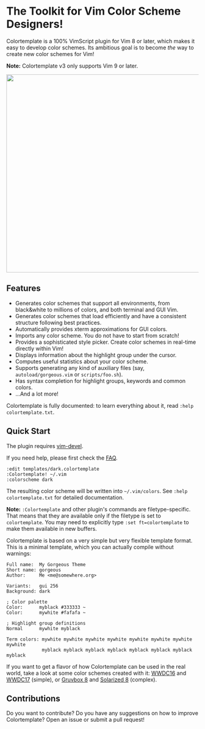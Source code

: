 # The Toolkit for Vim Color Scheme Designers!

Colortemplate is a 100% VimScript plugin for Vim 8 or later, which makes it easy
to develop color schemes. Its ambitious goal is to become *the* way to create
new color schemes for Vim!

**Note:** Colortemplate v3 only supports Vim 9 or later.

<img src="https://raw.github.com/lifepillar/Resources/master/colortemplate/colortemplate.gif" width="520">

## Features

- Generates color schemes that support all environments, from black&white to
  millions of colors, and both terminal and GUI Vim.
- Generates color schemes that load efficiently and have a consistent structure
  following best practices.
- Automatically provides xterm approximations for GUI colors.
- Imports any color scheme. You do not have to start from scratch!
- Provides a sophisticated style picker. Create color schemes in real-time
  directly within Vim!
- Displays information about the highlight group under the cursor.
- Computes useful statistics about your color scheme.
- Supports generating any kind of auxiliary files (say,
  `autoload/gorgeous.vim` or `scripts/foo.sh`).
- Has syntax completion for highlight groups, keywords and common colors.
- …And a lot more!

Colortemplate is fully documented: to learn everything about it, read `:help
colortemplate.txt`.

## Quick Start

The plugin requires [vim-devel](https://github.com/lifepillar/vim-devel).

If you need help, please first check the
[FAQ](https://github.com/lifepillar/vim-colortemplate/wiki/FAQs).

```vim
:edit templates/dark.colortemplate
:Colortemplate! ~/.vim
:colorscheme dark
```

The resulting color scheme will be written into `~/.vim/colors`. See `:help
colortemplate.txt` for detailed documentation.

**Note:** `:Colortemplate` and other plugin's commands are filetype-specific. That
means that they are available only if the filetype is set to `colortemplate`.
You may need to explicitly type `:set ft=colortemplate` to make them available
in new buffers.

Colortemplate is based on a very simple but very flexible template format.
This is a minimal template, which you can actually compile without warnings:

```
Full name:  My Gorgeous Theme
Short name: gorgeous
Author:     Me <me@somewhere.org>

Variants:   gui 256
Background: dark

; Color palette
Color:      myblack #333333 ~
Color:      mywhite #fafafa ~

; Highlight group definitions
Normal      mywhite myblack

Term colors: mywhite mywhite mywhite mywhite mywhite mywhite mywhite mywhite
             myblack myblack myblack myblack myblack myblack myblack myblack
```

If you want to get a flavor of how Colortemplate can be used in the real world,
take a look at some color schemes created with it:
[WWDC16](https://github.com/lifepillar/vim-wwdc16-theme) and
[WWDC17](https://github.com/lifepillar/vim-wwdc17-theme) (simple), or
[Gruvbox 8](https://github.com/lifepillar/vim-gruvbox8) and
[Solarized 8](https://github.com/lifepillar/vim-solarized8) (complex).


## Contributions

Do you want to contribute? Do you have any suggestions on how to improve
Colortemplate? Open an issue or submit a pull request!

